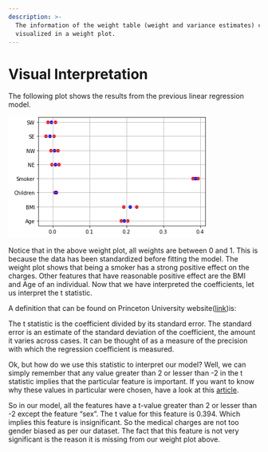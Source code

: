 ```yaml
---
description: >-
  The information of the weight table (weight and variance estimates) can be
  visualized in a weight plot.
---
```


# Visual Interpretation

The following plot shows the results from the previous linear regression model.  


![Weight Plot](../../.gitbook/assets/weightplot.PNG)

Notice that in the above weight plot, all weights are between 0 and 1. This is because the data has been standardized before fitting the model. The weight plot shows that being a smoker has a strong positive effect on the charges. Other features that have reasonable positive effect are the BMI and Age of an individual. Now that we have interpreted the coefficients, let us interpret the t statistic.   


A definition that can be found on Princeton University website\([link](https://dss.princeton.edu/online_help/analysis/interpreting_regression.htm)\)is:

The t statistic is the coefficient divided by its standard error. The standard error is an estimate of the standard deviation of the coefficient, the amount it varies across cases. It can be thought of as a measure of the precision with which the regression coefficient is measured. 

Ok, but how do we use this statistic to interpret our model? Well, we can simply remember that any value greater than 2 or lesser than -2 in the t statistic implies that the particular feature is important. If you want to know why these values in particular were chosen, have a look at this [article](https://blog.minitab.com/blog/adventures-in-statistics-2/understanding-t-tests-t-values-and-t-distributions).

So in our model, all the features have a t-value greater than 2 or lesser than -2 except the feature “sex”. The t value for this feature is 0.394. Which implies this feature is insignificant. So the medical charges are not too gender biased as per our dataset. The fact that this feature is not very significant is the reason it is missing from our weight plot above.   


